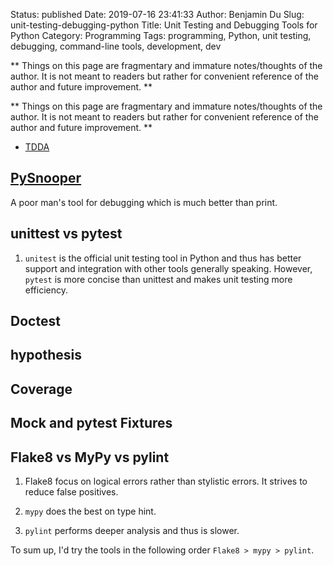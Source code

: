 Status: published
Date: 2019-07-16 23:41:33
Author: Benjamin Du
Slug: unit-testing-debugging-python
Title: Unit Testing and Debugging Tools for Python
Category: Programming
Tags: programming, Python, unit testing, debugging, command-line tools, development, dev

**
Things on this page are fragmentary and immature notes/thoughts of the author.
It is not meant to readers but rather for convenient reference of the author and future improvement.
**


**
Things on this page are fragmentary and immature notes/thoughts of the author.
It is not meant to readers but rather for convenient reference of the author and future improvement.
**

- [TDDA](https://github.com/tdda/tdda)


## [PySnooper](https://github.com/cool-RR/PySnooper)

A poor man's tool for debugging which is much better than print.

## unittest vs pytest

1. `unitest` is the official unit testing tool in Python
    and thus has better support and integration with other tools generally speaking. 
    However, 
    `pytest` is more concise than unittest and makes unit testing more efficiency.

## Doctest 

## hypothesis

## Coverage

## Mock and pytest Fixtures

## Flake8 vs MyPy vs pylint 

1. Flake8 focus on logical errors rather than stylistic errors.
    It strives to reduce false positives.

2. `mypy` does the best on type hint.

3. `pylint` performs deeper analysis and thus is slower.

To sum up,
I'd try the tools in the following order
`Flake8 > mypy > pylint`.
